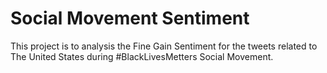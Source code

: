 # Social Movement Sentiment
This project is to analysis the Fine Gain Sentiment for the tweets related to The United States during #BlackLivesMetters Social Movement.